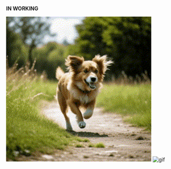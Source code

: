 **IN WORKING**

<img src="video/gen2gen/glue_video.gif" alt="gif"  width="395"/> <img src="video/gen2gen/gen_from_gen_increament_dual_rote_all_ways_base_losses_norm_cos_1_new_data_300_with_dim2norm_1_seed_70804.gif" alt="gif" width="395"/>
